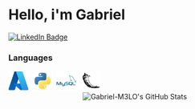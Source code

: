 <h1 align="left">Hello, i'm Gabriel</h1>

<div>
  <a href="https://linkedin.com/in/gabriel-meloiot">
    <img href="https://linkedin.com/in/gabriel-meloiot" src="https://img.shields.io/badge/LinkedIn-blue?style=for-the-badge&logo=linkedin&logoColor=white" alt="LinkedIn Badge"/>
  </a>
</div>

<h3 align="left">Languages</h3>  

<div align="left">
  <img src="https://github.com/devicons/devicon/blob/master/icons/azure/azure-original.svg" title="Azure" alt="HTML" width="40" height="40"/>&nbsp;
  <img src="https://github.com/devicons/devicon/blob/master/icons/python/python-original.svg" title="Python" alt="HTML" width="40" height="40"/>&nbsp;
  <img src="https://github.com/devicons/devicon/blob/master/icons/mysql/mysql-plain-wordmark.svg" title="MySQL" alt="HTML" width="40" height="40"/>&nbsp;
  <img src="https://github.com/devicons/devicon/blob/master/icons/flask/flask-original.svg" title="Flask" alt="HTML" width="40" height="40"/>&nbsp;
</div>

<div align="center">
<img src="https://github-readme-stats.vercel.app/api/top-langs/?username=Gabriel-M3LO&theme=dark&show_icons=true&hide_border=true&layout=compact" alt="Gabriel-M3LO's GitHub Stats" />
</div>

